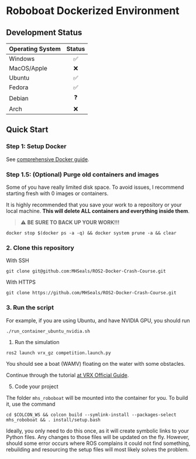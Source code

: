 # Roboboat Dockerized Environment

## Development Status

| Operating System | Status |
|------------------|:------:|
| Windows          |   ✅   |
| MacOS/Apple      |   ❌   |
| Ubuntu           |   ✅   |
| Fedora           |   ✅   |
| Debian           |   ❓   |
| Arch             |   ❌   |

## Quick Start

### Step 1: Setup Docker

See [comprehensive Docker guide](./DOCKER.md).

### Step 1.5: (Optional) Purge old containers and images

Some of you have really limited disk space. To avoid issues, I recommend
starting fresh with 0 images or containers.

It is highly recommended that you save your work to a repository or your local
machine. **This will delete ALL containers and everything inside them**.

> ⚠️ **BE SURE TO BACK UP YOUR WORK!!!**

```
docker stop $(docker ps -a -q) && docker system prune -a && clear
```

### 2. Clone this repository

With SSH

```
git clone git@github.com:MHSeals/ROS2-Docker-Crash-Course.git
```

With HTTPS

```
git clone https://github.com/MHSeals/ROS2-Docker-Crash-Course.git
```

### 3. Run the script

For example, if you are using Ubuntu, and have NVIDIA GPU, you should run

```
./run_container_ubuntu_nvidia.sh
```

1. Run the simulation

```
ros2 launch vrx_gz competition.launch.py
```

You should see a boat (WAMV) floating on the water with some obstacles.

Continue through the tutorial [at VRX Official
Guide](https://github.com/osrf/vrx/wiki/getting_around_tutorial).

5. Code your project

The folder `mhs_roboboat` will be mounted into the container for you. To build
it, use the command

```
cd $COLCON_WS && colcon build --symlink-install --packages-select mhs_roboboat && . install/setup.bash
```

Ideally, you only need to do this once, as it will create symbolic links to your
Python files. Any changes to those files will be updated on the fly. However,
should some error occurs where ROS complains it could not find something,
rebuilding and resourcing the setup files will most likely solves the problem.
